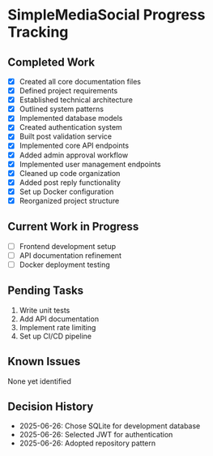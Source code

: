 # SimpleMediaSocial Progress Tracking

## Completed Work
- [x] Created all core documentation files
- [x] Defined project requirements
- [x] Established technical architecture
- [x] Outlined system patterns
- [x] Implemented database models
- [x] Created authentication system
- [x] Built post validation service
- [x] Implemented core API endpoints
- [x] Added admin approval workflow
- [x] Implemented user management endpoints
- [x] Cleaned up code organization
- [x] Added post reply functionality
- [x] Set up Docker configuration
- [x] Reorganized project structure

## Current Work in Progress
- [ ] Frontend development setup
- [ ] API documentation refinement
- [ ] Docker deployment testing

## Pending Tasks
1. Write unit tests
2. Add API documentation
3. Implement rate limiting
4. Set up CI/CD pipeline

## Known Issues
None yet identified

## Decision History
- 2025-06-26: Chose SQLite for development database
- 2025-06-26: Selected JWT for authentication
- 2025-06-26: Adopted repository pattern
